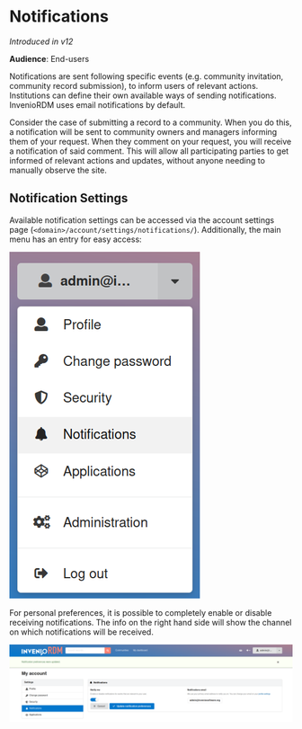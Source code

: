 # Notifications

_Introduced in v12_

**Audience**: End-users

Notifications are sent following specific events (e.g. community invitation, community record submission), to inform users of relevant actions. Institutions can define their own available ways of sending notifications. InvenioRDM uses email notifications by default.

Consider the case of submitting a record to a community. When you do this, a notification will be sent to community owners and managers informing them of your request. When they comment on your request, you will receive a notification of said comment. This will allow all participating parties to get informed of relevant actions and updates, without anyone needing to manually observe the site.

## Notification Settings

Available notification settings can be accessed via the account settings page (`<domain>/account/settings/notifications/`). Additionally, the main menu has an entry for easy access:

![Notifications Setting Menu Entry](./imgs/notifications/menu.png "Notification Settings Menu Entry")

For personal preferences, it is possible to completely enable or disable receiving notifications. The info on the right hand side will show the channel on which notifications will be received.

![Notifications Setting Page](./imgs/notifications/settings.png "Notification Settings Page")
